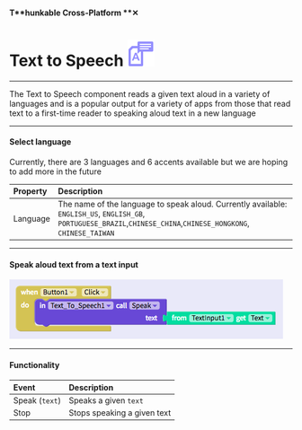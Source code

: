 #### T**hunkable Cross-Platform **✕

# Text to Speech ![](/assets/iOSviewIconTexttoSpeech.png)

---

The Text to Speech component reads a given text aloud in a variety of languages and is a popular output for a variety of apps from those that read text to a first-time reader to speaking aloud text in a new language

---

#### Select language

Currently, there are 3 languages and 6 accents available but we are hoping to add more in the future

| Property | Description |
| :--- | :--- |
| Language | The name of the language to speak aloud. Currently available: `ENGLISH_US`, `ENGLISH_GB`, `PORTUGUESE_BRAZIL`,`CHINESE_CHINA`,`CHINESE_HONGKONG`, `CHINESE_TAIWAN` |

---

#### Speak aloud text from a text input

![](/assets/text-to-speech-ios-fig-1.png)

---

#### Functionality

| Event | Description |
| :--- | :--- |
| Speak \(`text`\) | Speaks a given `text` |
| Stop | Stops speaking a given text |



